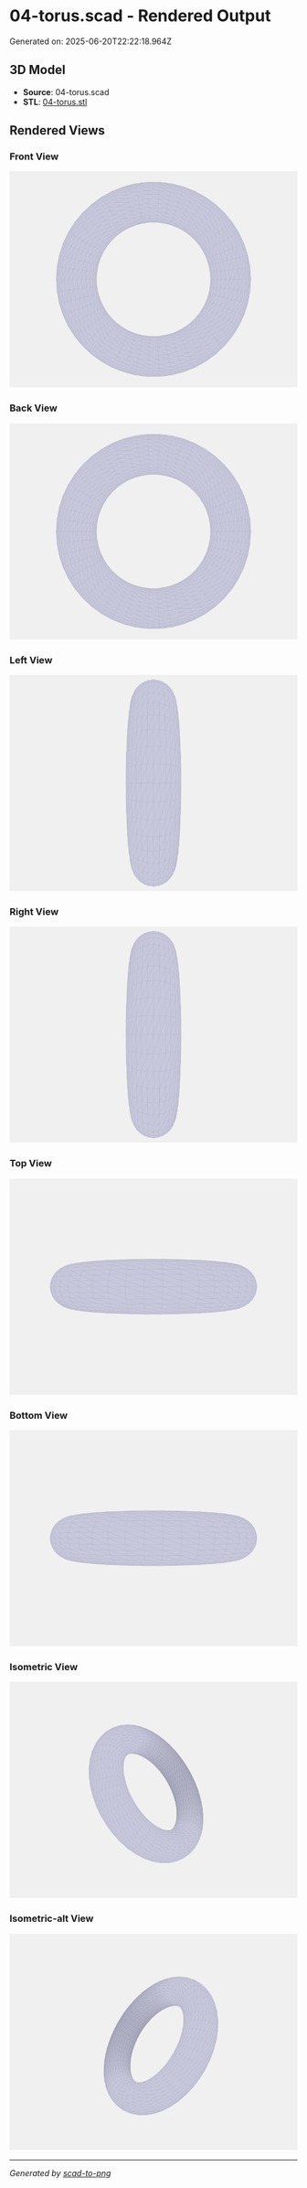 # 04-torus.scad - Rendered Output

Generated on: 2025-06-20T22:22:18.964Z

## 3D Model

- **Source**: 04-torus.scad
- **STL**: [04-torus.stl](./04-torus.stl)

## Rendered Views

### Front View
![front](./front.png)

### Back View
![back](./back.png)

### Left View
![left](./left.png)

### Right View
![right](./right.png)

### Top View
![top](./top.png)

### Bottom View
![bottom](./bottom.png)

### Isometric View
![isometric](./isometric.png)

### Isometric-alt View
![isometric-alt](./isometric-alt.png)

---
*Generated by [scad-to-png](https://github.com/imjasonh/scad-to-png)*
